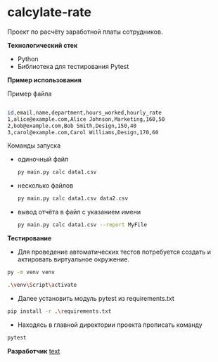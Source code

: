 # calcylate-rate

Проект по расчёту заработной платы сотрудников.

**Технологический стек**

- Python
- Библиотека для тестирования Pytest

**Пример использования**

Пример файла

```bash

id,email,name,department,hours_worked,hourly_rate
1,alice@example.com,Alice Johnson,Marketing,160,50
2,bob@example.com,Bob Smith,Design,150,40
3,carol@example.com,Carol Williams,Design,170,60
```

Команды запуска

- одиночный файл

  ```bash
  py main.py calc data1.csv
  ```

- несколько файлов

  ```bash
  py main.py calc data1.csv data2.csv
  ```

- вывод отчёта в файл с указанием имени
  ```bash
  py main.py calc data1.csv --report MyFile
  ```

**Тестирование**

- Для проведение автоматических тестов потребуется создать и актировать виртуальное окружение.

```bash
py -m venv venv
```

```bash
.\venv\Script\activate
```

- Далее установить модуль pytest из requirements.txt

```bash
pip install -r .\requirements.txt
```

- Находясь в главной директории проекта прописать команду

```bash
pytest
```

**Разработчик**
[text](https://github.com/KirodGK)

